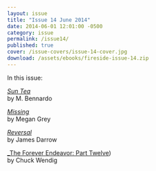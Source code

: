 ```yaml
---
layout: issue
title: "Issue 14 June 2014"
date: 2014-06-01 12:01:00 -0500
category: issue
permalink: /issue14/
published: true
cover: /issue-covers/issue-14-cover.jpg
download: /assets/ebooks/fireside-issue-14.zip
---
```


In this issue:

[_Sun Tea_](/issue15/chapter/sun-tea/)<br/>
by M. Bennardo

[_Missing_](/issue15/chapter/missing/)<br/>
by Megan Grey

[_Reversal_](/issue15/chapter/reversal/)<br/>
by James Darrow

[_The Forever Endeavor: Part Twelve](/issue14/chapter/the-forever-endeavor-part-twelve/))<br/>
by Chuck Wendig
